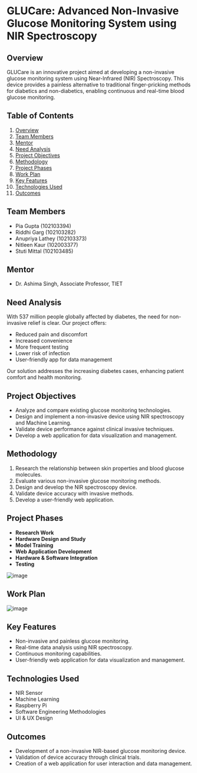 # GLUCare: Advanced Non-Invasive Glucose Monitoring System using NIR Spectroscopy

## Overview
GLUCare is an innovative project aimed at developing a non-invasive glucose monitoring system using Near-Infrared (NIR) Spectroscopy. This device provides a painless alternative to traditional finger-pricking methods for diabetics and non-diabetics, enabling continuous and real-time blood glucose monitoring.

## Table of Contents
1. [Overview](#overview)
2. [Team Members](#team-members)
3. [Mentor](#mentor)
4. [Need Analysis](#need-analysis)
5. [Project Objectives](#project-objectives)
6. [Methodology](#methodology)
7. [Project Phases](#project-phases)
8. [Work Plan](#work-plan)
9. [Key Features](#key-features)
10. [Technologies Used](#technologies-used)
11. [Outcomes](#outcomes)

## Team Members
- Pia Gupta (102103394)
- Riddhi Garg (102103282)
- Anupriya Lathey (102103373)
- Nitleen Kaur (102003377)
- Stuti Mittal (102103485)

## Mentor
- Dr. Ashima Singh, Associate Professor, TIET

## Need Analysis
With 537 million people globally affected by diabetes, the need for non-invasive relief is clear. Our project offers:

- Reduced pain and discomfort
- Increased convenience
- More frequent testing
- Lower risk of infection
- User-friendly app for data management

Our solution addresses the increasing diabetes cases, enhancing patient comfort and health monitoring.

## Project Objectives
- Analyze and compare existing glucose monitoring technologies.
- Design and implement a non-invasive device using NIR spectroscopy and Machine Learning.
- Validate device performance against clinical invasive techniques.
- Develop a web application for data visualization and management.

## Methodology
1. Research the relationship between skin properties and blood glucose molecules.
2. Evaluate various non-invasive glucose monitoring methods.
3. Design and develop the NIR spectroscopy device.
4. Validate device accuracy with invasive methods.
5. Develop a user-friendly web application.

## Project Phases
- **Research Work**
- **Hardware Design and Study**
- **Model Training**
- **Web Application Development**
- **Hardware & Software Integration**
- **Testing**

![image](https://github.com/pia-gupta27/capstone-GLUCare/assets/138195849/84a5b60d-a084-4e80-838c-88d2310daa4e)

## Work Plan

![image](https://github.com/pia-gupta27/capstone-GLUCare/assets/138195849/fc735090-dcbe-4cd1-b2da-21089e4807f3)

## Key Features
- Non-invasive and painless glucose monitoring.
- Real-time data analysis using NIR spectroscopy.
- Continuous monitoring capabilities.
- User-friendly web application for data visualization and management.

## Technologies Used
- NIR Sensor
- Machine Learning
- Raspberry Pi
- Software Engineering Methodologies 
- UI & UX Design

## Outcomes
- Development of a non-invasive NIR-based glucose monitoring device.
- Validation of device accuracy through clinical trials.
- Creation of a web application for user interaction and data management.
